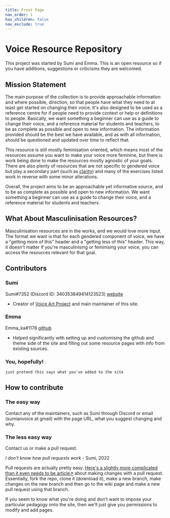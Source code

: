 ```yaml
---
title: Front Page
nav_order: 1
has_children: false
nav_exclude: true
---
```


# Voice Resource Repository
This project was started by Sumi and Emma. This is an open resource so if you have additions, suggestions or criticisms they are welcomed.

## Mission Statement
The main purpose of the collection is to provide approachable information and where possible, direction, so that people have what they need to at least get started on changing their voice. It's also designed to be used as a reference centre for if people need to provide context or help or definitions to people.
Basically, we want something a beginner can use as a guide to change their voice, and a reference material for students and teachers, to be as complete as possible and open to new information. The information provided should be the best we have available, and as with all information, should be questioned and updated over time to reflect that.

This resource is still mostly feminisation oriented, which means most of the resources assume you want to make your voice more feminine, but there is work being done to make the resources mostly agnostic of your goals. There are also plenty of resources that are not specific to gendered voice but play a secondary part (such as [clarity](/wiki/pages/clarity)) and many of the exercises listed work in reverse with some minor alterations.

Overall, the project aims to be an approachable yet informative source, and to be as complete as possible and open to new information. We want something a beginner can use as a guide to change their voice, and a reference material for students and teachers.

## What About Masculinisation Resources?
Masculinisation resources are in the works, and we would love more input. The format we want is that for each gendered component of voice, we have a "getting more of this" header and a "getting less of this" header. This way, it doesn't matter if you're masculinising or feminising your voice, you can access the resources relevant for that goal. 


## Contributors
### Sumi
Sumi#7352 (Discord ID: 340353849414123523) [website](https://sumianvoice.com)
- Creator of [Voice Art Project](/wiki/pages/communities/#voice-art-project) and main maintainer of this site.

### Emma
Emma_ka#1178 [github](https://github.com/Nanrin)
- Helped significantly with setting up and customising the github and theme side of the site and filling out some resource pages with info from existing sources.

### You, hopefully!
`just pretend this says what you've added to the site`


## How to contribute
### The easy way
Contact any of the maintainers, such as Sumi through Discord or email (sumianvoice at gmail) with the page URL, what you suggest changing and why.

### The less easy way
Contact us or make a pull request.

_I don't know how pull requests work_ - Sumi, 2022

Pull requests are actually pretty easy. [Here's a slightly more complicated than it even needs to be article↗](https://opensource.com/article/19/7/create-pull-request-github) about making changes with a pull request. Essentially, fork the repo, clone it (download it), make a new branch, make changes on the new branch and then go to the wiki page and make a new pull request using that branch.

If you seem to know what you're doing and don't want to impose your particular pedagogy onto the site, then we'll just give you permissions to modify and add pages.
